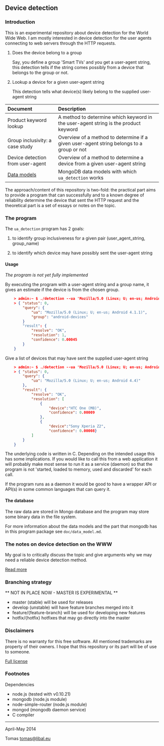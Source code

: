 ## Device detection

### Introduction

This is an experimental repository about device detection for the World Wide
Web. I am mostly interested in device detection for the user agents connecting to web servers through the HTTP requests.

1. Does the device belong to a group

   Say, you define a group 'Smart TVs' and you get a user-agent string, this detection tells if the string comes possibly from a device that belongs to the group or not.

2. Lookup a device for a given user-agent string

   This detection tells what device(s) likely belong to the supplied user-agent string

| Document                       | Description                  |
|:------------------------------ |:---------------------------- |
| Product keyword lookup         | A method to determine which keyword in the user-agent string is the product keyword |
| Group inclusivity: a case study | Overview of a method to determine if a given user-agent string belongs to a group or not |
| Device detection from user-agent | Overview of a method to determine a device from a given user-agent string |
| [Data models](https://github.com/tomaslibal/ua-detection/blob/master/doc/data_model.md) | MongoDB data models with which `ua_detection` works |

The approach/content of this repository is two-fold: the practical part aims to provide a program that
can successfully and to a known degree of reliability determine the device that sent the HTTP request and
the theoretical part is a set of essays or notes on the topic.

### The program

The `ua_detection` program has 2 goals:

1. to identify group inclusiveness for a given pair (user_agent_string, group_name)

2. to identify which device may have possibly sent the user-agent string

#### Usage

*The program is not yet fully implemented*

By executing the program with a user-agent string and a group name, it gives an estimate if the device is from the chosen group.

```json
    > admin:~ $ ./detection --ua 'Mozilla/5.0 (Linux; U; en-us; Android 4.1.1)' --group android-devices
    > { "status": 0,
        "query": {
            "ua": "Mozilla/5.0 (Linux; U; en-us; Android 4.1.1)",
            "group": "android-devices"
        }
        "result": {
            "resolve": "OK",
            "resolution": 1,
            "confidence": 0.00045
        }
    }
```

Give a list of devices that may have sent the supplied user-agent string

```json
    > admin:~ $ ./detection --ua 'Mozilla/5.0 (Linux; U; en-us; Android 4.4)'
    > { "status": 0,
        "query": {
            "ua": "Mozilla/5.0 (Linux; U; en-us; Android 4.4)"
        },
        "result": {
            "resolve": "OK",
            "resolution": [
                {
                    "device":"HTC One (M8)",
                    "confidence": 0.00009
                },
                {
                    "device":"Sony Xperia Z2",
                    "confidence": 0.00008}
            ]
        }
    }
```

The underlying code is written in C. Depending on the intended usage this has some implications. If you would like to call this from a web application it will probably make most sense to run it as a service (daemon) so that the program is not 'started, loaded to memory, used and discarded' for each call.

If the program runs as a daemon it would be good to have a wrapper API or API(s) in some common languages that can query it.

#### The database

The raw data are stored in Mongo database and the program may store some binary data in the file system.


For more information about the data models and the part that mongodb has in this program package see `doc/data_model.md`.

### The notes on device detection on the WWW

My goal is to critically discuss the topic and give arguments why we may need a reliable device detection method.

[Read more](http://github.com/tomaslibal/ua-detection/doc)

### Branching strategy

  ** NOT IN PLACE NOW - MASTER IS EXPERIMENTAL **

- master (stable) will be used for releases
- develop (unstable) will have feature branches merged into it
- feature/{feature-branch} will be used for developing new features
- hotfix/{hotfix} hotfixes that may go directly into the master

### Disclaimers

There is no warranty for this free software. All mentioned trademarks are property
of their owners. I hope that this repository or its part will be of use to someone.

[Full license](https://github.com/tomaslibal/ua-detection/blob/master/LICENSE)

### Footnotes

Dependencies

- node.js (tested with v0.10.21)
- mongodb (node.js module)
- node-simple-router (node.js module)
- mongod  (mongodb daemon service)
- C compiler

---
April-May 2014

Tomas <tomas@libal.eu>
